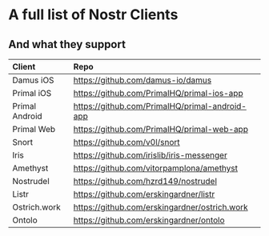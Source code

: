 # A full list of Nostr Clients

## And what they support

| Client         | Repo                                           |
| :------------- | :--------------------------------------------- |
| Damus iOS      | https://github.com/damus-io/damus              |
| Primal iOS     | https://github.com/PrimalHQ/primal-ios-app     |
| Primal Android | https://github.com/PrimalHQ/primal-android-app |
| Primal Web     | https://github.com/PrimalHQ/primal-web-app     |
| Snort          | https://github.com/v0l/snort                   |
| Iris           | https://github.com/irislib/iris-messenger      |
| Amethyst       | https://github.com/vitorpamplona/amethyst      |
| Nostrudel      | https://github.com/hzrd149/nostrudel           |
| Listr          | https://github.com/erskingardner/listr         |
| Ostrich.work   | https://github.com/erskingardner/ostrich.work  |
| Ontolo         | https://github.com/erskingardner/ontolo        |
